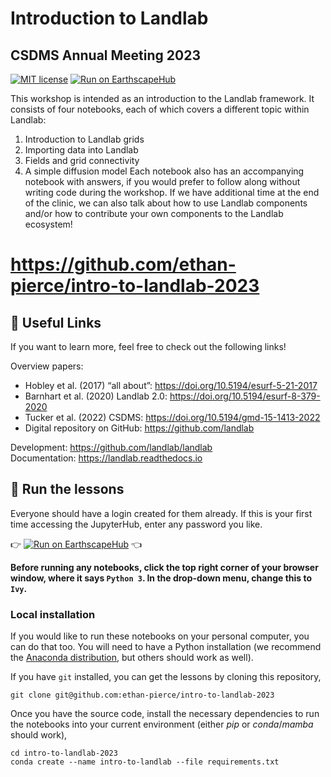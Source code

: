 # Introduction to Landlab
## CSDMS Annual Meeting 2023

[![MIT license](https://img.shields.io/badge/License-MIT-blue.svg)](https://github.com/csdms/hrt_workshop/blob/master/LICENSE.txt)
[![Run on EarthscapeHub][badge]][jhub-link]

This workshop is intended as an introduction to the Landlab framework. It consists
of four notebooks, each of which covers a different topic within Landlab:
1. Introduction to Landlab grids
2. Importing data into Landlab
3. Fields and grid connectivity
4. A simple diffusion model
Each notebook also has an accompanying notebook with answers, if you would prefer to
follow along without writing code during the workshop. If we have additional time at
the end of the clinic, we can also talk about how to use Landlab components and/or
how to contribute your own components to the Landlab ecosystem!

# https://github.com/ethan-pierce/intro-to-landlab-2023

## 🔗 Useful Links
If you want to learn more, feel free to check out the following links!

Overview papers:
*  Hobley et al. (2017) “all about”: https://doi.org/10.5194/esurf-5-21-2017
*  Barnhart et al. (2020) Landlab 2.0: https://doi.org/10.5194/esurf-8-379-2020
*  Tucker et al. (2022) CSDMS: https://doi.org/10.5194/gmd-15-1413-2022
*  Digital repository on GitHub: https://github.com/landlab

Development: https://github.com/landlab/landlab \
Documentation: https://landlab.readthedocs.io

## 🚀 Run the lessons

Everyone should have a login created for them already. If this is your first time
accessing the JupyterHub, enter any password you like.

👉 [![Run on EarthscapeHub][badge]][jhub-link] 👈

**Before running any notebooks, click the top right corner of your browser window,
where it says `Python 3`. In the drop-down menu, change this to `Ivy`.**

### Local installation

If you would like to run these notebooks on your personal computer, you can do
that too. You will need to have a Python installation (we recommend the
[Anaconda distribution][anaconda-download], but others should work as well).

If you have `git` installed, you can get the lessons by cloning this repository,

    git clone git@github.com:ethan-pierce/intro-to-landlab-2023

Once you have the source code, install the necessary dependencies to run the
notebooks into your current environment (either *pip* or *conda*/*mamba* should work),

    cd intro-to-landlab-2023
    conda create --name intro-to-landlab --file requirements.txt

[anaconda-download]: https://www.anaconda.com/download
[badge]: https://img.shields.io/badge/Run%20on-EarthscapeHub-green
[jhub-info]: https://csdms.colorado.edu/wiki/JupyterHub
[jhub-link]: https://lab.openearthscape.org/hub/user-redirect/git-pull?repo=https%3A%2F%2Fgithub.com%2Fcsdms%2Fhrt_workshop&urlpath=tree%2Fhrt_workshop%2Fwelcome.ipynb&branch=master
[landlab-dev]: https://github.com/landlab/landlab/
[landlab-docs]: https://landlab.readthedocs.io/
